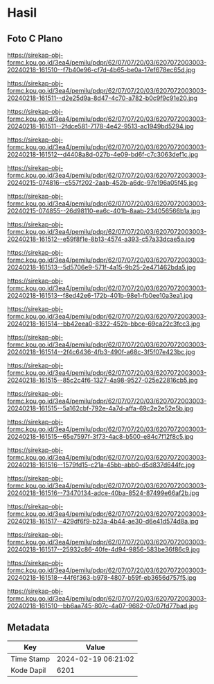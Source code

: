 # Hasil

## Foto C Plano

https://sirekap-obj-formc.kpu.go.id/3ea4/pemilu/pdpr/62/07/07/20/03/6207072003003-20240218-161510--f7b40e96-cf7d-4b65-be0a-17ef678ec65d.jpg

https://sirekap-obj-formc.kpu.go.id/3ea4/pemilu/pdpr/62/07/07/20/03/6207072003003-20240218-161511--d2e25d9a-8d47-4c70-a782-b0c9f9c91e20.jpg

https://sirekap-obj-formc.kpu.go.id/3ea4/pemilu/pdpr/62/07/07/20/03/6207072003003-20240218-161511--2fdce581-7178-4e42-9513-ac1949bd5294.jpg

https://sirekap-obj-formc.kpu.go.id/3ea4/pemilu/pdpr/62/07/07/20/03/6207072003003-20240218-161512--d4408a8d-027b-4e09-bd6f-c7c3063def1c.jpg

https://sirekap-obj-formc.kpu.go.id/3ea4/pemilu/pdpr/62/07/07/20/03/6207072003003-20240215-074816--c557f202-2aab-452b-a6dc-97e196a05f45.jpg

https://sirekap-obj-formc.kpu.go.id/3ea4/pemilu/pdpr/62/07/07/20/03/6207072003003-20240215-074855--26d98110-ea6c-401b-8aab-234056566b1a.jpg

https://sirekap-obj-formc.kpu.go.id/3ea4/pemilu/pdpr/62/07/07/20/03/6207072003003-20240218-161512--e59f8f1e-8b13-4574-a393-c57a33dcae5a.jpg

https://sirekap-obj-formc.kpu.go.id/3ea4/pemilu/pdpr/62/07/07/20/03/6207072003003-20240218-161513--5d5706e9-571f-4a15-9b25-2e471462bda5.jpg

https://sirekap-obj-formc.kpu.go.id/3ea4/pemilu/pdpr/62/07/07/20/03/6207072003003-20240218-161513--f8ed42e6-172b-401b-98e1-fb0ee10a3ea1.jpg

https://sirekap-obj-formc.kpu.go.id/3ea4/pemilu/pdpr/62/07/07/20/03/6207072003003-20240218-161514--bb42eea0-8322-452b-bbce-69ca22c3fcc3.jpg

https://sirekap-obj-formc.kpu.go.id/3ea4/pemilu/pdpr/62/07/07/20/03/6207072003003-20240218-161514--2f4c6436-4fb3-490f-a68c-3f5f07e423bc.jpg

https://sirekap-obj-formc.kpu.go.id/3ea4/pemilu/pdpr/62/07/07/20/03/6207072003003-20240218-161515--85c2c4f6-1327-4a98-9527-025e22816cb5.jpg

https://sirekap-obj-formc.kpu.go.id/3ea4/pemilu/pdpr/62/07/07/20/03/6207072003003-20240218-161515--5a162cbf-792e-4a7d-affa-69c2e2e52e5b.jpg

https://sirekap-obj-formc.kpu.go.id/3ea4/pemilu/pdpr/62/07/07/20/03/6207072003003-20240218-161515--65e7597f-3f73-4ac8-b500-e84c7f12f8c5.jpg

https://sirekap-obj-formc.kpu.go.id/3ea4/pemilu/pdpr/62/07/07/20/03/6207072003003-20240218-161516--1579fd15-c21a-45bb-abb0-d5d837d644fc.jpg

https://sirekap-obj-formc.kpu.go.id/3ea4/pemilu/pdpr/62/07/07/20/03/6207072003003-20240218-161516--73470134-adce-40ba-8524-87499e66af2b.jpg

https://sirekap-obj-formc.kpu.go.id/3ea4/pemilu/pdpr/62/07/07/20/03/6207072003003-20240218-161517--429df6f9-b23a-4b44-ae30-d6e41d574d8a.jpg

https://sirekap-obj-formc.kpu.go.id/3ea4/pemilu/pdpr/62/07/07/20/03/6207072003003-20240218-161517--25932c86-40fe-4d94-9856-583be36f86c9.jpg

https://sirekap-obj-formc.kpu.go.id/3ea4/pemilu/pdpr/62/07/07/20/03/6207072003003-20240218-161518--44f6f363-b978-4807-b59f-eb3656d757f5.jpg

https://sirekap-obj-formc.kpu.go.id/3ea4/pemilu/pdpr/62/07/07/20/03/6207072003003-20240218-161510--bb6aa745-807c-4a07-9682-07c07fd77bad.jpg


## Metadata

| Key        | Value               |
| ---------- | ------------------- |
| Time Stamp | 2024-02-19 06:21:02 |
| Kode Dapil | 6201                |



